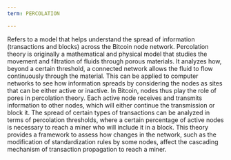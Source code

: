 ```yaml
---
term: PERCOLATION

---
```

Refers to a model that helps understand the spread of information (transactions and blocks) across the Bitcoin node network. Percolation theory is originally a mathematical and physical model that studies the movement and filtration of fluids through porous materials. It analyzes how, beyond a certain threshold, a connected network allows the fluid to flow continuously through the material. This can be applied to computer networks to see how information spreads by considering the nodes as sites that can be either active or inactive. In Bitcoin, nodes thus play the role of pores in percolation theory. Each active node receives and transmits information to other nodes, which will either continue the transmission or block it. The spread of certain types of transactions can be analyzed in terms of percolation thresholds, where a certain percentage of active nodes is necessary to reach a miner who will include it in a block. This theory provides a framework to assess how changes in the network, such as the modification of standardization rules by some nodes, affect the cascading mechanism of transaction propagation to reach a miner.